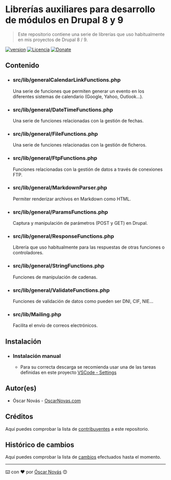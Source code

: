 Librerías auxiliares para desarrollo de módulos en Drupal 8 y 9
===

>Este repositorio contiene una serie de librerías que uso habitualmente en mis
>proyectos de Drupal 8 / 9.

[![version][version-badge]][changelog]
[![Licencia][license-badge]][license]
[![Donate][donate-badge]][donate-url]

## Contenido

* ### src/lib/generalCalendarLinkFunctions.php
  Una serie de funciones que permiten generar un evento en los diferentes
  sistemas de calendario (Google, Yahoo, Outlook...).

* ### src/lib/general/DateTimeFunctions.php
  Una serie de funciones relacionadas con la gestión de fechas.

* ### src/lib/general/FileFunctions.php
  Una serie de funciones relacionadas con la gestión de ficheros.

* ### src/lib/general/FtpFunctions.php
  Funciones relacionadas con la gestión de datos a través de conexiones FTP.

* ### src/lib/general/MarkdownParser.php
  Permiter renderizar archivos en Markdown como HTML.

* ### src/lib/general/ParamsFunctions.php
  Captura y manipulación de parámetros (POST y GET) en Drupal.

* ### src/lib/general/ResponseFunctions.php
  Librería que uso habitualmente para las respuestas de otras funciones o
  controladores.

* ### src/lib/general/StringFunctions.php
  Funciones de manipulación de cadenas.

* ### src/lib/general/ValidateFunctions.php
  Funciones de validación de datos como pueden ser DNI, CIF, NIE...

* ### src/lib/Mailing.php
  Facilita el envío de correos electrónicos.

## Instalación

* ### Instalación manual

  * Para su correcta descarga se recomienda usar una de las tareas definidas en
    este proyecto [VSCode - Settings](https://github.com/oscarnovasf/VSCode-settings)

## Autor(es)
- Óscar Novás - [OscarNovas.com][mi-web]

## Créditos
Aquí puedes comprobar la lista de [contribuyentes][contributors]
a este repositorio.

## Histórico de cambios
Aquí puedes comprobar la lista de [cambios][changelog] efectuados hasta el
momento.

---
⌨️ con ❤️ por [Óscar Novás][mi-web] 😊

[mi-web]: https://oscarnovas.com "for developers"

[version]: v0.0.7
[version-badge]: https://img.shields.io/badge/version-0.0.7-blue.svg

[license]: LICENSE.md
[license-badge]: https://img.shields.io/github/license/oscarnovasf/drupal-aux-libraries "Leer la licencia"

[changelog]: CHANGELOG.md "Histórico de cambios"
[contributors]: https://github.com/oscarnovasf/drupal-aux-libraries/contributors "Ver contribuyentes"

[donate-badge]: https://img.shields.io/badge/Donate-PayPal-green.svg
[donate-url]: https://paypal.me/oscarnovasf "Haz una donación"
